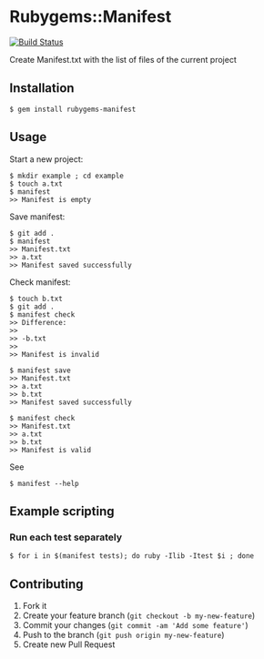 # Rubygems::Manifest

[![Build Status](https://secure.travis-ci.org/wojtekmach/rubygems-manifest.png?branch=master)](http://travis-ci.org/wojtekmach/rubygems-manifest)

Create Manifest.txt with the list of files of the current project

## Installation

    $ gem install rubygems-manifest

## Usage

Start a new project:

    $ mkdir example ; cd example
    $ touch a.txt
    $ manifest 
    >> Manifest is empty

Save manifest:

    $ git add .
    $ manifest
    >> Manifest.txt
    >> a.txt
    >> Manifest saved successfully

Check manifest:

    $ touch b.txt
    $ git add .
    $ manifest check
    >> Difference:
    >>
    >> -b.txt
    >>
    >> Manifest is invalid

    $ manifest save
    >> Manifest.txt
    >> a.txt
    >> b.txt
    >> Manifest saved successfully

    $ manifest check
    >> Manifest.txt
    >> a.txt
    >> b.txt
    >> Manifest is valid

See

    $ manifest --help

## Example scripting

### Run each test separately

    $ for i in $(manifest tests); do ruby -Ilib -Itest $i ; done

## Contributing

1. Fork it
2. Create your feature branch (`git checkout -b my-new-feature`)
3. Commit your changes (`git commit -am 'Add some feature'`)
4. Push to the branch (`git push origin my-new-feature`)
5. Create new Pull Request
